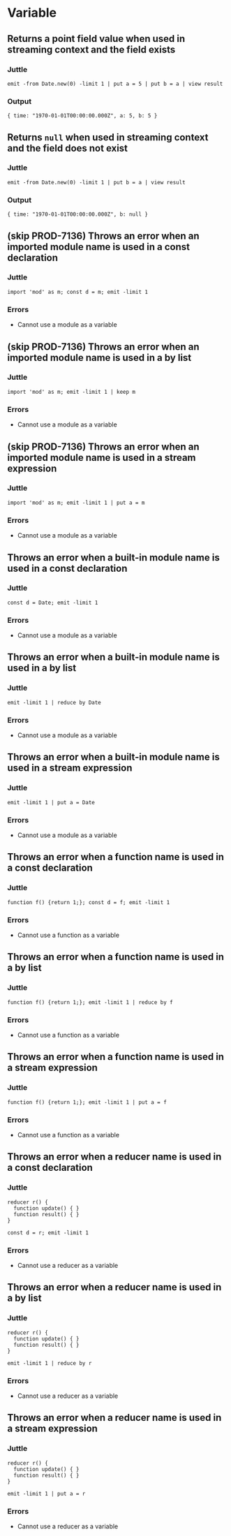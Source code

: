 # Variable

## Returns a point field value when used in streaming context and the field exists

### Juttle

    emit -from Date.new(0) -limit 1 | put a = 5 | put b = a | view result

### Output

    { time: "1970-01-01T00:00:00.000Z", a: 5, b: 5 }

## Returns `null` when used in streaming context and the field does not exist

### Juttle

    emit -from Date.new(0) -limit 1 | put b = a | view result

### Output

    { time: "1970-01-01T00:00:00.000Z", b: null }

## (skip PROD-7136) Throws an error when an imported module name is used in a const declaration

### Juttle

    import 'mod' as m; const d = m; emit -limit 1

### Errors

   * Cannot use a module as a variable

## (skip PROD-7136) Throws an error when an imported module name is used in a by list

### Juttle

    import 'mod' as m; emit -limit 1 | keep m

### Errors

   * Cannot use a module as a variable

## (skip PROD-7136) Throws an error when an imported module name is used in a stream expression

### Juttle

    import 'mod' as m; emit -limit 1 | put a = m

### Errors

   * Cannot use a module as a variable

## Throws an error when a built-in module name is used in a const declaration

### Juttle

    const d = Date; emit -limit 1

### Errors

   * Cannot use a module as a variable

## Throws an error when a built-in module name is used in a by list

### Juttle

    emit -limit 1 | reduce by Date

### Errors

   * Cannot use a module as a variable

## Throws an error when a built-in module name is used in a stream expression

### Juttle

    emit -limit 1 | put a = Date

### Errors

   * Cannot use a module as a variable

## Throws an error when a function name is used in a const declaration

### Juttle

    function f() {return 1;}; const d = f; emit -limit 1

### Errors

   * Cannot use a function as a variable


## Throws an error when a function name is used in a by list

### Juttle

    function f() {return 1;}; emit -limit 1 | reduce by f

### Errors

   * Cannot use a function as a variable


## Throws an error when a function name is used in a stream expression

### Juttle

    function f() {return 1;}; emit -limit 1 | put a = f

### Errors

   * Cannot use a function as a variable


## Throws an error when a reducer name is used in a const declaration

### Juttle

    reducer r() {
      function update() { }
      function result() { }
    }

    const d = r; emit -limit 1

### Errors

   * Cannot use a reducer as a variable


## Throws an error when a reducer name is used in a by list

### Juttle

    reducer r() {
      function update() { }
      function result() { }
    }

    emit -limit 1 | reduce by r

### Errors

   * Cannot use a reducer as a variable


## Throws an error when a reducer name is used in a stream expression

### Juttle

    reducer r() {
      function update() { }
      function result() { }
    }

    emit -limit 1 | put a = r

### Errors

   * Cannot use a reducer as a variable
